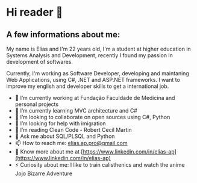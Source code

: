 # Hi reader 👋
## A few informations about me:<br>
My name is Elias and I'm 22 years old, I'm a student at higher education in Systems Analysis and Development, recently I found my passion in development of softwares.

Currently, I'm working as Software Developer, developing and maintaning Web Applications, using C#, .NET and ASP.NET frameworks. I want to improve my english and developer skills to get a international job.

- 🔭 I’m currently working at Fundação Faculdade de Medicina and personal projects
- 🌱 I’m currently learning MVC architecture and C#
- 👯 I’m looking to collaborate on open sources using C#, Python
- 🤔 I’m looking for help with imigration
- 📖 I’m reading Clean Code - Robert Cecil Martin
- 💬 Ask me about SQL/PLSQL and Python
- 📫 How to reach me: elias.ap.pro@gmail.com
- 📄 Know more about me at [https://www.linkedin.com/in/elias-ap](https://www.linkedin.com/in/elias-ap)
- ⚡ Curiosity about me: I like to train calisthenics and watch the anime Jojo Bizarre Adventure
